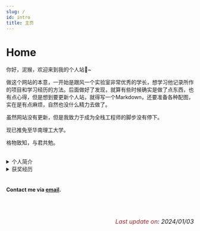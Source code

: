 ```yaml
---
slug: /
id: intro
title: 主页
---
```


# Home

你好，泥猴，欢迎来到我的个人站👋~

做这个网站的本意，一开始是跟风一个实验室非常优秀的学长，想学习他记录所作的项目和学习经历的方法。后面做好了发现，就算有些时候确实是做了点东西，也有点心得，但是想到要更新个人站，就得写一个Markdown，还要准备各种配图，实在是有点麻烦，自然也没什么精力去做了。

虽然网站没有更新，但是我致力于成为全栈工程师的脚步没有停下。

现已推免至华南理工大学。

格物致知，与君共勉。



<br/>

<details>
    <summary>个人简介</summary>
    <div>
        ▹ 	擅长STM32嵌入式开发，有在该平台下进行电机闭环控制、底盘运动、路径规划、路径跟踪的经验；会使用STM32的通讯协议（CAN、UART、SPI）与其他设备进行通讯；会使用FreeRTOS嵌入式操作系统，知道FreeRTOS的内部运行机制<br/>
        ▹ 	熟悉Ubuntu的基本操作，有在Ubuntu下使用ROS、rviz的经验<br/>
        ▹ 	有在Windows/Linux下进行跨平台GUI库QT的开发经验<br/>
        ▹  	会使用AD、立创EDA进行硬件设计
    </div>
</details>
<details>
    <summary>获奖经历</summary>
    <div>
        ▹	全国大学生机器人大赛2023ROBOCON机器马术竞速赛 国家一等奖；<br/>
        ▹	全国大学生机器人大赛2023ROBOCON机器马术障碍赛 国家二等奖；<br/>
        ▹	全国大学生机器人大赛2023ROBOCON吴哥之花 国家二等奖<br/>
        ▹	全国大学生机器人大赛2021ROBOCON机器马术赛 国家二等奖；<br/>
        ▹	全国大学生机器人大赛2021ROBOCON投壶行殇 国家二等奖；<br/>
        ▹	全国大学生机器人大赛2022ROBOCON队长 同创辉煌 国家二等奖；<br/>
        ▹	全国大学生机器人大赛2022ROBOCON队长 机器马术赛 国家二等奖；<br/>
        ▹	全国大学生机器人大赛RoboMaster大赛 Sim2Real仿真赛 优秀奖；<br/>
        ▹	中国机器人大赛武术擂台赛 国家三等奖；<br/>
        ▹	全国大学生机械创新设计大赛 队长 湖北赛区 二等奖；<br/>
        ▹	中国高校智能机器人创意大赛 队长 湖北赛区 一等奖；<br/>
        ▹	全国大学生工程训练大赛 湖北赛区 二等奖；
    </div>
</details>
<br/>

#### Contact me via [email](mailto:iszhouxy@gmail.com).


<br/>

<br/>

<p align="right"><i> <font size="3"><font color = "brown">Last update on</font>: 2024/01/03 </font></i></p>

